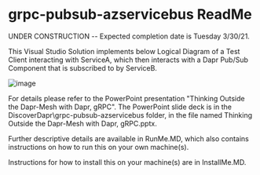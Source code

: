 # grpc-pubsub-azservicebus ReadMe
UNDER CONSTRUCTION -- Expected completion date is Tuesday 3/30/21.

This Visual Studio Solution implements below Logical Diagram of a Test Client interacting with ServiceA, which then interacts with a Dapr Pub/Sub Component that is subscribed to by ServiceB.

![image](https://user-images.githubusercontent.com/6517661/112757297-2e175400-8fb7-11eb-8db3-264ad2d867e7.png)

For details please refer to the PowerPoint presentation "Thinking Outside the Dapr-Mesh with Dapr, gRPC".  The PowerPoint slide deck is in the DiscoverDapr\grpc-pubsub-azservicebus folder, in the file named Thinking Outside the Dapr-Mesh with Dapr, gRPC.pptx. 

Further descriptive details are available in RunMe.MD, which also contains instructions on how to run this on your own machine(s).  

Instructions for how to install this on your machine(s) are in InstallMe.MD.
